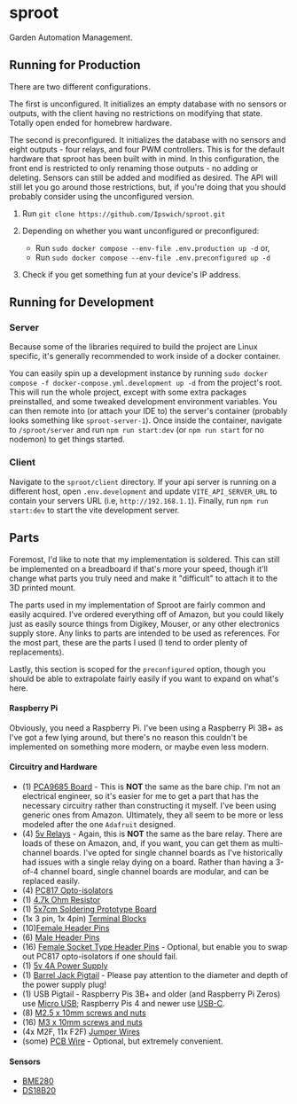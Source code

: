 # sproot

Garden Automation Management.

## Running for Production

There are two different configurations.

The first is unconfigured. It initializes an empty database with no sensors or outputs, with the client having no restrictions on modifying that state. Totally open ended for homebrew hardware.

The second is preconfigured. It initializes the database with no sensors and eight outputs - four relays, and four PWM controllers. This is for the default hardware that sproot has been built with in mind. In this configuration, the front end is restricted to only renaming those outputs - no adding or deleting. Sensors can still be added and modified as desired. The API will still let you go around those restrictions, but, if you're doing that you should probably consider using the unconfigured version.

1. Run `git clone https://github.com/Ipswich/sproot.git`

2. Depending on whether you want unconfigured or preconfigured:
   * Run `sudo docker compose --env-file .env.production up -d` or,
   * Run `sudo docker compose --env-file .env.preconfigured up -d`

3. Check if you get something fun at your device's IP address.

## Running for Development
### Server
Because some of the libraries required to build the project are Linux specific, it's generally recommended to work inside of a docker container.

You can easily spin up a development instance by running `sudo docker compose -f docker-compose.yml.development up -d` from the project's root. This will run the whole project, except with some extra packages preinstalled, and some tweaked development environment variables. You can then remote into (or attach your IDE to) the server's container (probably looks something like `sproot-server-1`). Once inside the container, navigate to `/sproot/server` and run `npm run start:dev` (or `npm run start` for no nodemon) to get things started.

### Client
Navigate to the `sproot/client` directory. If your api server is running on a different host, open `.env.development` and update `VITE_API_SERVER_URL` to contain your servers URL (i.e, `http://192.168.1.1`). Finally, run `npm run start:dev` to start the vite development server.

## Parts
Foremost, I'd like to note that my implementation is soldered. This can still be implemented on a breadboard if that's more your speed, though it'll change what parts you truly need and make it "difficult" to attach it to the 3D printed mount.

The parts used in my implementation of Sproot are fairly common and easily acquired. I've ordered everything off of Amazon, but you could likely just as easily source things from Digikey, Mouser, or any other electronics supply store. Any links to parts are intended to be used as references. For the most part, these are the parts I used (I tend to order plenty of replacements).

Lastly, this section is scoped for the `preconfigured` option, though you should be able to extrapolate fairly easily if you want to expand on what's here.

#### Raspberry Pi
Obviously, you need a Raspberry Pi. I've been using a Raspberry Pi 3B+ as I've got a few lying around, but there's no reason this couldn't be implemented on something more modern, or maybe even less modern.

#### Circuitry and Hardware
* (1) [PCA9685 Board](https://www.amazon.com/dp/B08C9R9MZ2) - This is **NOT** the same as the bare chip. I'm not an electrical engineer, so it's easier for me to get a part that has the necessary circuitry rather than constructing it myself. I've been using generic ones from Amazon. Ultimately, they all seem to be more or less modeled after the one `Adafruit` designed.
* (4) [5v Relays](https://www.amazon.com/dp/B07WQH63FB) - Again, this is **NOT** the same as the bare relay. There are loads of these on Amazon, and, if you want, you can get them as multi-channel boards. I've opted for single channel boards as I've historically had issues with a single relay dying on a board. Rather than having a 3-of-4 channel board, single channel boards are modular, and can be replaced easily.
* (4) [PC817 Opto-isolators](https://www.amazon.com/dp/B0CBKK6T3D)
* (1) [4.7k Ohm Resistor](https://www.amazon.com/dp/B07QJB3LGN)
* (1) [5x7cm Soldering Prototype Board](https://www.amazon.com/dp/B08WJCVJ1J)
* (1x 3 pin, 1x 4pin) [Terminal Blocks](https://www.amazon.com/dp/B088LVP6ML)
* (10)[Female Header Pins](https://www.amazon.com/dp/B09MY5MJ36)
* (6) [Male Header Pins](https://www.amazon.com/dp/B06ZZN8L9S)
* (16) [Female Socket Type Header Pins](https://www.amazon.com/dp/B012ACSO4Y) - Optional, but enable you to swap out PC817 opto-isolators if one should fail.
* (1) [5v 4A Power Supply](https://www.amazon.com/dp/B087LY41PV)
* (1) [Barrel Jack Pigtail](https://www.amazon.com/dp/B07CWQPPTW) - Please pay attention to the diameter and depth of the power supply plug!
* (1) USB Pigtail - Raspberry Pis 3B+ and older (and Raspberry Pi Zeros) use [Micro USB](https://www.amazon.com/dp/B09DKYPCXK); Raspberry Pis 4 and newer use [USB-C](https://www.amazon.com/dp/B0CMQ42P9Q).
* (8) [M2.5 x 10mm screws and nuts](https://www.amazon.com/dp/B09WJ4WF9K)
* (16) [M3 x 10mm screws and nuts](https://www.amazon.com/dp/B08YYZSZVP)
* (4x M2F, 11x F2F) [Jumper Wires](https://www.amazon.com/dp/B01EV70C78)
* (some) [PCB Wire](https://www.amazon.com/dp/B07TX6BX47) - Optional, but extremely convenient.

#### Sensors
* [BME280](https://www.amazon.com/dp/B07KR24P6P)
* [DS18B20](https://www.amazon.com/dp/B08W27W7LJ)